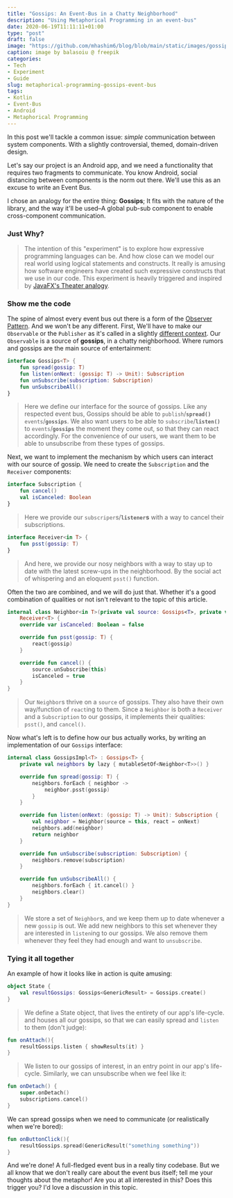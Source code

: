 ```yaml
---
title: "Gossips: An Event-Bus in a Chatty Neighborhood"
description: "Using Metaphorical Programming in an event-bus"
date: 2020-06-19T11:11:11+01:00
type: "post"
draft: false
image: "https://github.com/mhashim6/blog/blob/main/static/images/gossip.png?raw=true"
caption: image by balasoiu @ freepik
categories:
- Tech
- Experiment
- Guide
slug: metaphorical-programming-gossips-event-bus
tags: 
- Kotlin
- Event-Bus
- Android
- Metaphorical Programming
---
```


In this post we'll tackle a common issue: _simple_ communication between system components. With a slightly controversial, themed, domain-driven design.

Let's say our project is an Android app, and we need a functionality that requires two fragments to communicate. You know Android, social distancing between components is the norm out there. We'll use this as an excuse to write an Event Bus.

I chose an analogy for the entire thing: **Gossips**; It fits with the nature of the library, and the way it'll be used–A global pub-sub component to enable cross-component communication.

### Just Why?

> The intention of this "experiment" is to explore how expressive programming languages can be. And how close can we model our real world using logical statements and constructs. It really is amusing how software engineers have created such expressive constructs that we use in our code. This experiment is heavily triggered and inspired by [JavaFX's Theater analogy](https://medium.com/@juliemmasam/javafx-and-the-theatre-metaphor-179243704581).

### Show me the code

The spine of almost every event bus out there is a form of the [Observer Pattern](https://en.wikipedia.org/wiki/Observer_pattern). And we won't be any different. First, We'll have to make our `Observable` or the `Publisher` as it's called in a slightly [different context](https://medium.com/better-programming/observer-vs-pub-sub-pattern-50d3b27f838c). Our `Observable` is a source of **gossips**, in a chatty neighborhood. Where rumors and gossips are the main source of entertainment:

```kotlin
interface Gossips<T> {
    fun spread(gossip: T)
    fun listen(onNext: (gossip: T) -> Unit): Subscription
    fun unSubscribe(subscription: Subscription)
    fun unSubscribeAll()
}
```

> Here we define our interface for the source of gossips. Like any respected event bus, Gossips should be able to `publish`/**`spread()`** `events`/**`gossips`**. We also want users to be able to `subscribe`/**`listen()`** to `events`/**`gossips`** the moment they come out, so that they can react accordingly. For the convenience of our users, we want them to be able to unsubscribe from these types of gossips.

Next, we want to implement the mechanism by which users can interact with our source of gossip. We need to create the `Subscription` and the `Receiver` components:

```kotlin
interface Subscription {
    fun cancel()
    val isCanceled: Boolean
}
```

> Here we provide our `subscriper`s/**`listener`s** with a way to cancel their subscriptions.

```kotlin
interface Receiver<in T> {
    fun psst(gossip: T)
}
```

> And here, we provide our nosy neighbors with a way to stay up to date with the latest screw-ups in the neighborhood. By the social act of whispering and an eloquent `psst()` function.

Often the two are combined, and we will do just that. Whether it's a good combination of qualities or not isn't relevant to the topic of this article.

```kotlin
internal class Neighbor<in T>(private val source: Gossips<T>, private val react: (gossip: T) -> Unit) : Subscription,
    Receiver<T> {
	override var isCanceled: Boolean = false

    override fun psst(gossip: T) {
        react(gossip)
    }

    override fun cancel() {
        source.unSubscribe(this)
        isCanceled = true
    }
}
```

> Our `Neighbor`s thrive on a `source` of gossips. They also have their own way/function of `react`ing to them. Since a `Neighbor` is both a `Receiver` and a `Subscription` to our gossips, it implements their qualities: `psst()`, and `cancel()`.

Now what's left is to define how our bus actually works, by writing an implementation of our `Gossips` interface:

```kotlin
internal class GossipsImpl<T> : Gossips<T> {
    private val neighbors by lazy { mutableSetOf<Neighbor<T>>() }

    override fun spread(gossip: T) {
        neighbors.forEach { neighbor ->
            neighbor.psst(gossip)
        }
    }

    override fun listen(onNext: (gossip: T) -> Unit): Subscription {
        val neighbor = Neighbor(source = this, react = onNext)
        neighbors.add(neighbor)
        return neighbor
    }

    override fun unSubscribe(subscription: Subscription) {
        neighbors.remove(subscription)
    }

    override fun unSubscribeAll() {
        neighbors.forEach { it.cancel() }
        neighbors.clear()
    }
}
```

> We store a set of `Neighbor`s, and we keep them up to date whenever a new `gossip` is out. We add new neighbors to this set whenever they are interested in `listen`ing to our gossips. We also remove them whenever they feel they had enough and want to `unsubscribe`.

### Tying it all together

An example of how it looks like in action is quite amusing:

```kotlin
object State {
    val resultGossips: Gossips<GenericResult> = Gossips.create()
}
```

> We define a State object, that lives the entirety of our app's life-cycle. and houses all our gossips, so that we can easily spread and `listen` to them (don't judge):

```kotlin
fun onAttach(){
    resultGossips.listen { showResults(it) }
}
```

> We listen to our gossips of interest, in an entry point in our app's life-cycle. Similarly, we can unsubscribe when we feel like it:

```kotlin
fun onDetach() {
    super.onDetach()
    subscriptions.cancel()
}
```

We can spread gossips when we need to communicate (or realistically when we're bored):

```kotlin
fun onButtonClick(){
    resultGossips.spread(GenericResult("something something"))
}
```

And we're done! A full-fledged event bus in a really tiny codebase. But we all know that we don't really care about the event bus itself; tell me your thoughts about the metaphor! Are you at all interested in this? Does this trigger you? I'd love a discussion in this topic.
